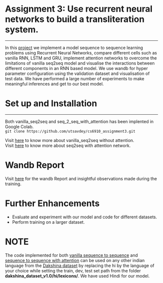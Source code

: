 # Assignment 3: Use recurrent neural networks to build a transliteration system.
----------------------------------------------------
In this [project](https://wandb.ai/miteshk/assignments/reports/Assignment-3--Vmlldzo0NjQwMDc) we implement a model sequence to sequence learning problems using Recurrent Neural Networks, compare different cells such as vanilla RNN, LSTM and GRU, implement attention networks to overcome the limitations of vanilla seq2seq model and visualise the interactions between different components in an RNN based model. We use wandb for hyper parameter configuration using the validation dataset and visualisation of test data. We have performed a large number of experiments to make meaningful inferences and get to our best model.

# Set up and Installation #
----------------------------------------------------
Both vanilla_seq2seq and seq_2_seq_with_attention has been implented in Google Colab.</br>
`git clone https://github.com/utsavdey/cs6910_assignment3.git`

Visit [here](https://github.com/utsavdey/cs6910_assignment3/tree/main/vanilla_seq2seq) to know more about vanilla_seq2seq without attention.</br>
Visit [here](https://github.com/utsavdey/cs6910_assignment3/tree/main/seq2seq_with_attention) to know more about seq2seq with attention network.

# Wandb Report #
Visit [here](https://wandb.ai/utsavdey/attention-seq-to-seq/reports/Assignment-3--Vmlldzo3MTc5NDk) for the wandb Report and insightful observations made during the training.

# Further Enhancements #
* Evaluate and experiment with our model and code for different datasets. 
* Perform training on a larger dataset.

# **NOTE** 
The code implemented for both [vanilla sequence to sequence](https://github.com/utsavdey/cs6910_assignment3/blob/main/vanilla_seq2seq/Vanilla_Seq_to_Seq.ipynb) and [sequence to sequence with attention](https://github.com/utsavdey/cs6910_assignment3/blob/main/seq2seq_with_attention/seq2seq_with_attention.ipynb) can be used on any other indian language from the [Dakshina dataset](https://github.com/google-research-datasets/dakshina) by replacing the hi by the language of your choice while setting the train, dev, test set path from the folder **dakshina_dataset_v1.0/hi/lexicons/**. We have used Hindi for our model.
